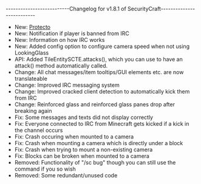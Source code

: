 --------------------------Changelog for v1.8.1 of SecurityCraft--------------------------

- New: [Protecto](http://megaman.wikia.com/wiki/Protecto)
- New: Notification if player is banned from IRC
- New: Information on how IRC works
- New: Added config option to configure camera speed when not using LookingGlass
- API: Added TileEntitySCTE.attacks(), which you can use to have an attack() method automatically called.
- Change: All chat messages/item tooltips/GUI elements etc. are now translateable
- Change: Improved IRC messaging system
- Change: Improved cracked client detection to automatically kick them from IRC
- Change: Reinforced glass and reinforced glass panes drop after breaking again
- Fix: Some messages and texts did not display correctly
- Fix: Everyone connected to IRC from Minecraft gets kicked if a kick in the channel occurs
- Fix: Crash occuring when mounted to a camera
- Fix: Crash when mounting a camera which is directly under a block
- Fix: Crash when trying to mount a non-existing camera
- Fix: Blocks can be broken when mounted to a camera
- Removed: Functionality of "/sc bug" though you can still use the command if you so wish 
- Removed: Some redundant/unused code